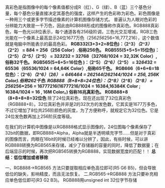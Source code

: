 真彩色是指图像中的每个像素值都分成R（红）、G（绿）、B（蓝）三个基色分量，每个基色分量直接决定其基色的强度，这样产生的色彩称为彩色。彩色图像是一种用三个或更多字节描述像素的计算机图像存储方式。
普遍认为人眼对色彩的分辨能力大致是一千万色，因此由RGB888形成的图像称作真彩色。RGB888真彩色，每一色光以8位表示，每个通道各有256级阶调，三色光交互增减，RGB三色光能在一个像素上最高显示24位1677万色（256*256*256=16,777,216），这个数值就是电脑中所能表示的最高色彩。
**RGB332(3+3+2=8位色)：（2^3）*（2^3）*（2^2） =  8*8*4 = 256（256 Color）.俗称256色。**
**RGB555(5+5+5=15位色)：（2^5）*（2^5）*（2^5） = 32*32*32 = 32768（32768/1024 = 32,32K Color）,俗称32千色。**
**RGB565(5+6+5=16位色 )：（2^5）*（2^6）*（2^5） = 32*64*32 = 65536（65536/1024 = 64,64K Color）,俗称65千色。**
**RGB666（6+6+6=18位色）：（2^6）*（2^6）*（2*6） = 64*64*64 = 262144(262144/1024 = 256, 256K Color).俗称262千色.
RGB888（8+8+8=24位色）：（2^8）*（2^8）*（2^8） = 256*256*256 = 16777216(16777216/1024 = 16384,16384K Color ; 16384/1024 = 16 , 16M Color。) 俗称16兆真彩色。**
**RGB888+8（8+8+8+8=32位色**
除了24位真彩色，现在还出现了32位真彩色（RGB888+8）。32位真彩色并非是2的32次方的发色数，它其实是1677万多色，不过它增加了8位共256阶颜色的灰度，为了方便称呼，就规定它为32位色。它是24位发色数再加上256阶灰度等级。

在我们的计算机中图像是以RGB888格式显示图像的，24位图每个像素保存了32bit的数据，即RGB888+Alpha，Alpha就是半透明填充字节……但是对于真彩的图像而言，肉眼在16bit的时候已经难以分辨了，因此，有些时候，可以讲RGB888转换为RGB565来存储，减少了存储器的容量的同时，降低了数据量；在后端显示的时候，再次把RGB565转换为RGB888，实现数据宽度的匹配！！
**总结：低位增加或者移除**

一、RGB888->RGB565
方法只要提取相应单色高位即可(R5 G6 B5)，但会导致低位的缺失，影响精度，而且无法恢复。
二.RGB565->RGB888
方法只要补充相应单色低位即可(R3 G2 B3)。
                                            RGB888用unsigned int 32位字节存储

